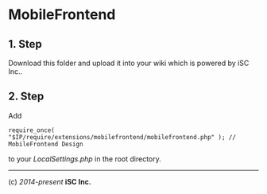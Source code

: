 MobileFrontend
====

## 1. Step
Download this folder and upload it into your wiki which is powered by iSC Inc..

## 2. Step
Add

    require_once( "$IP/require/extensions/mobilefrontend/mobilefrontend.php" ); // MobileFrontend Design

to your *LocalSettings.php* in the root directory.


----
(c) *2014-present* **iSC Inc.**
